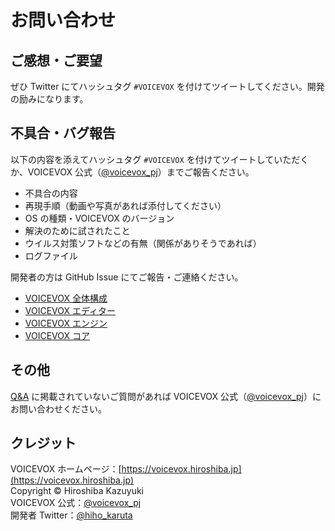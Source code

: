 # お問い合わせ

## ご感想・ご要望

ぜひ Twitter にてハッシュタグ `#VOICEVOX` を付けてツイートしてください。開発の励みになります。

## 不具合・バグ報告

以下の内容を添えてハッシュタグ `#VOICEVOX` を付けてツイートしていただくか、VOICEVOX 公式（[@voicevox_pj](https://twitter.com/voicevox_pj)）までご報告ください。

- 不具合の内容
- 再現手順（動画や写真があれば添付してください）
- OS の種類・VOICEVOX のバージョン
- 解決のために試されたこと
- ウイルス対策ソフトなどの有無（関係がありそうであれば）
- ログファイル<!-- ログ表示ボタン説明挿入位置 -->

開発者の方は GitHub Issue にてご報告・ご連絡ください。

- [VOICEVOX 全体構成](https://github.com/VOICEVOX/voicevox/blob/main/docs/%E5%85%A8%E4%BD%93%E6%A7%8B%E6%88%90.md)
- [VOICEVOX エディター](https://github.com/VOICEVOX/voicevox)
- [VOICEVOX エンジン](https://github.com/VOICEVOX/voicevox_engine)
- [VOICEVOX コア](https://github.com/VOICEVOX/voicevox_core)

## その他

[Q&A](https://voicevox.hiroshiba.jp/qa) に掲載されていないご質問があれば VOICEVOX 公式（[@voicevox_pj](https://twitter.com/voicevox_pj)）にお問い合わせください。

## クレジット

VOICEVOX ホームページ：[https://voicevox.hiroshiba.jp](https://voicevox.hiroshiba.jp)  
Copyright ©︎ Hiroshiba Kazuyuki  
VOICEVOX 公式：[@voicevox_pj](https://twitter.com/voicevox_pj)  
開発者 Twitter：[@hiho_karuta](https://twitter.com/hiho_karuta)
